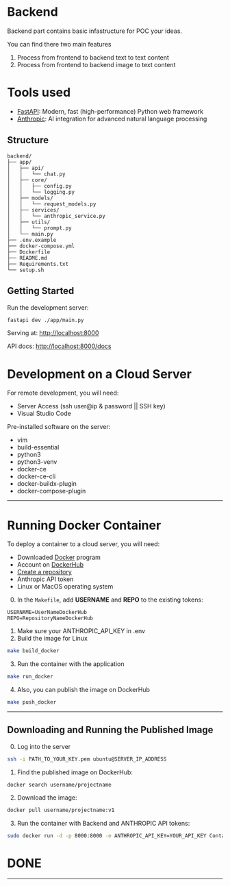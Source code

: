 # Backend
Backend part contains basic infastructure for POC your ideas.

You can find there two main features
1. Process from frontend to backend text to text content
2. Process from frontend to backend image to text content


# Tools used
- [FastAPI](https://fastapi.tiangolo.com/):        Modern, fast (high-performance) Python web framework
- [Anthropic](https://docs.anthropic.com/en/home): AI integration for advanced natural language processing


## Structure
```
backend/
├── app/
│   ├── api/
│   │   └── chat.py
│   ├── core/
│   │   ├── config.py 
│   │   └── logging.py
│   ├── models/
│   │   └── request_models.py
│   ├── services/
│   │   └── anthropic_service.py
│   ├── utils/
│   │   └── prompt.py
│   └── main.py
├── .env.example
├── docker-compose.yml
├── Dockerfile
├── README.md
├── Requirements.txt
└── setup.sh
```

## Getting Started

Run the development server:

```bash
fastapi dev ./app/main.py
```

Serving at: [http://localhost:8000](http://localhost:8000)

API docs: [http://localhost:8000/docs](http://localhost:8000/docs)

# Development on a Cloud Server

For remote development, you will need:

- Server Access (ssh user@ip & password || SSH key)
- Visual Studio Code

Pre-installed software on the server:

- vim
- build-essential
- python3
- python3-venv
- docker-ce
- docker-ce-cli
- docker-buildx-plugin
- docker-compose-plugin

---

# Running Docker Container

To deploy a container to a cloud server, you will need:

- Downloaded [Docker](https://www.docker.com/products/docker-desktop/) program
- Account on [DockerHub](https://hub.docker.com/)
- [Create a repository](https://docs.docker.com/docker-hub/repos/create/)
- Anthropic API token
- Linux or MacOS operating system

0. In the `Makefile`, add **USERNAME** and **REPO** to the existing tokens:
```
USERNAME=UserNameDockerHub
REPO=RepositoryNameDockerHub
```
1. Make sure your ANTHROPIC_API_KEY in .env
2. Build the image for Linux
```bash
make build_docker
```
3. Run the container with the application
```bash
make run_docker
```
4. Also, you can publish the image on DockerHub
```bash
make push_docker
```

---

## Downloading and Running the Published Image
0. Log into the server
```bash
ssh -i PATH_TO_YOUR_KEY.pem ubuntu@SERVER_IP_ADDRESS
```
1. Find the published image on DockerHub:
```bash
docker search username/projectname
```
2. Download the image:
```bash
docker pull username/projectname:v1
```
3. Run the container with Backend and ANTHROPIC API tokens:
```bash
sudo docker run -d -p 8000:8000 -e ANTHROPIC_API_KEY=YOUR_API_KEY ContainerID
```

# DONE
--- --- --- 
